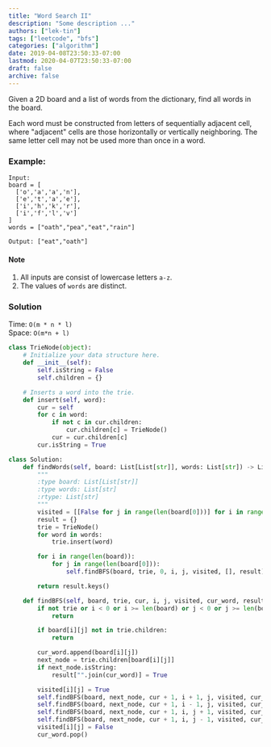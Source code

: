 ```yaml
---
title: "Word Search II"
description: "Some description ..."
authors: ["lek-tin"]
tags: ["leetcode", "bfs"]
categories: ["algorithm"]
date: 2019-04-08T23:50:33-07:00
lastmod: 2020-04-07T23:50:33-07:00
draft: false
archive: false
---
```

Given a 2D board and a list of words from the dictionary, find all words in the board.

Each word must be constructed from letters of sequentially adjacent cell, where "adjacent" cells are those horizontally or vertically neighboring. The same letter cell may not be used more than once in a word.

### Example:
```
Input:
board = [
  ['o','a','a','n'],
  ['e','t','a','e'],
  ['i','h','k','r'],
  ['i','f','l','v']
]
words = ["oath","pea","eat","rain"]

Output: ["eat","oath"]
```

#### Note

1. All inputs are consist of lowercase letters `a-z`.
2. The values of `words` are distinct.

### Solution

Time:  `O(m * n * l)`  
Space: `O(m*n + l)`  
```python
class TrieNode(object):
    # Initialize your data structure here.
    def __init__(self):
        self.isString = False
        self.children = {}

    # Inserts a word into the trie.
    def insert(self, word):
        cur = self
        for c in word:
            if not c in cur.children:
                cur.children[c] = TrieNode()
            cur = cur.children[c]
        cur.isString = True

class Solution:
    def findWords(self, board: List[List[str]], words: List[str]) -> List[str]:
        """
        :type board: List[List[str]]
        :type words: List[str]
        :rtype: List[str]
        """
        visited = [[False for j in range(len(board[0]))] for i in range(len(board))]
        result = {}
        trie = TrieNode()
        for word in words:
            trie.insert(word)

        for i in range(len(board)):
            for j in range(len(board[0])):
                self.findBFS(board, trie, 0, i, j, visited, [], result)

        return result.keys()

    def findBFS(self, board, trie, cur, i, j, visited, cur_word, result):
        if not trie or i < 0 or i >= len(board) or j < 0 or j >= len(board[0]) or visited[i][j]:
            return

        if board[i][j] not in trie.children:
            return

        cur_word.append(board[i][j])
        next_node = trie.children[board[i][j]]
        if next_node.isString:
            result["".join(cur_word)] = True

        visited[i][j] = True
        self.findBFS(board, next_node, cur + 1, i + 1, j, visited, cur_word, result)
        self.findBFS(board, next_node, cur + 1, i - 1, j, visited, cur_word, result)
        self.findBFS(board, next_node, cur + 1, i, j + 1, visited, cur_word, result)
        self.findBFS(board, next_node, cur + 1, i, j - 1, visited, cur_word, result)
        visited[i][j] = False
        cur_word.pop()
```

